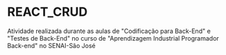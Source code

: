 # REACT_CRUD
Atividade realizada durante as aulas de "Codificação para Back-End" e "Testes de Back-End" no curso de "Aprendizagem Industrial Programador Back-end" no SENAI-São José

